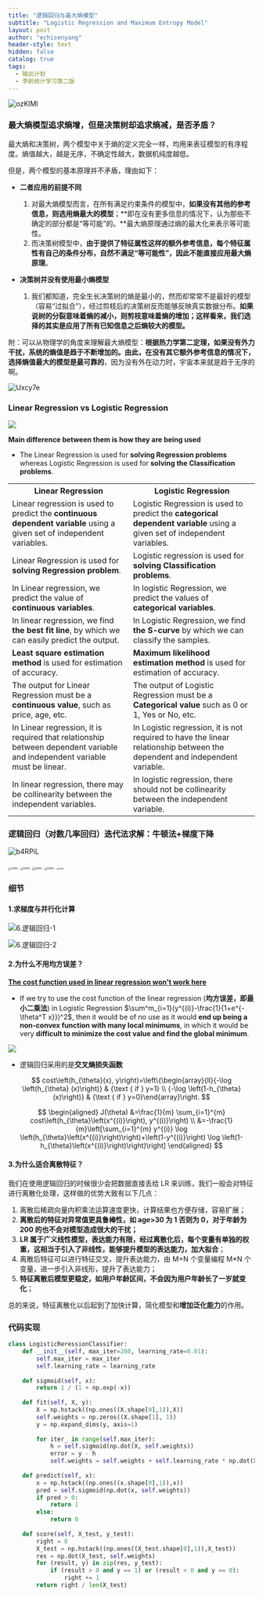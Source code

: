```yaml
---
title: "逻辑回归与最大熵模型"
subtitle: "Logistic Regression and Maximum Entropy Model"
layout: post
author: "echisenyang"
header-style: text
hidden: false
catalog: true
tags:
  - 输出计划
  - 李航统计学习第二版
---
```




![ozKlMl](https://gitee.com/echisenyang/GiteeForUpicUse/raw/master/uPic/ozKlMl.jpg)



### 最大熵模型追求熵增，但是决策树却追求熵减，是否矛盾？

最大熵和决策树，两个模型中关于熵的定义完全一样，均用来表征模型的有序程度。熵值越大，越是无序，不确定性越大，数据机纯度越低。

但是，两个模型的基本原理并不矛盾，理由如下：

- **二者应用的前提不同**
  1. 对最大熵模型而言，在所有满足约束条件的模型中，**如果没有其他的参考信息，则选用熵最大的模型**；**即在没有更多信息的情况下，认为那些不确定的部分都是“等可能”的。**最大熵原理通过熵的最大化来表示等可能性。
  2. 而决策树模型中，**由于提供了特征属性这样的额外参考信息，每个特征属性有自己的条件分布，自然不满足“等可能性”，因此不能直接应用最大熵原理**。

- **决策树并没有使用最小熵模型**
  1. 我们都知道，完全生长决策树的熵是最小的，然而却常常不是最好的模型（容易“过拟合”），经过剪枝后的决策树反而能够反映真实数据分布。**如果说树的分裂意味着熵的减小，则剪枝意味着熵的增加；这样看来，我们选择的其实是应用了所有已知信息之后熵较大的模型。**

附：可以从物理学的角度来理解最大熵模型：**根据热力学第二定理，如果没有外力干扰，系统的熵值是趋于不断增加的。由此，在没有其它额外参考信息的情况下，选择熵值最大的模型是最可靠的**，因为没有外在动力时，宇宙本来就是趋于无序的啊。

![Uxcy7e](https://gitee.com/echisenyang/GiteeForUpicUse/raw/master/uPic/Uxcy7e.jpg)







### Linear Regression vs Logistic Regression

![](https://gitee.com/echisenyang/GiteeForUpicUse/raw/master/uPic/pKFgxq.jpg)

**Main difference between them is how they are being used**

- The Linear Regression is used for **solving Regression problems** whereas Logistic Regression is used for **solving the Classification problems**. 

<table class="alt">
<tbody><tr>
	<th>Linear Regression</th>
	<th>Logistic Regression</th>
</tr>
<tr>
  <td>Linear regression is used to predict the <b>continuous dependent variable</b> using a given set of independent variables.</td>
  <td>Logistic Regression is used to predict the <b>categorical dependent variable </b> using a given set of independent variables.</td>
</tr>
<tr>
  <td>Linear Regression is used for <b>solving Regression problem</b>.</td>
  <td>Logistic regression is used for <b>solving Classification problems</b>.</td>
</tr>
<tr>
  <td>In Linear regression, we predict the value of <b>continuous variables</b>.</td>
  <td>In logistic Regression, we predict the values of <b>categorical variables</b>.</td>
</tr>
<tr>
  <td>In linear regression, we find <b>the best fit line</b>, by which we can easily predict the output.</td>
  <td>In Logistic Regression, we find <b>the S-curve</b> by which we can classify the samples.</td>
</tr>
<tr>
  <td><b>Least square estimation method</b> is used for estimation of accuracy.</td>
  <td><b>Maximum likelihood estimation method</b> is used for estimation of accuracy.</td>
</tr>
<tr>
  <td>The output for Linear Regression must be a <b>continuous value</b>, such as price, age, etc.</td>
	<td>The output of Logistic Regression must be a <b>Categorical value</b> such as 0 or 1, Yes or No, etc.</td>
</tr>
<tr>
	<td>In Linear regression, it is required that relationship between dependent variable and independent variable must be linear.</td>
	<td>In Logistic regression, it is not required to have the linear relationship between the dependent and independent variable.</td>
</tr>
<tr>
	<td>In linear regression, there may be collinearity between the independent variables.</td>
	<td>In logistic regression, there should not be collinearity between the independent variable.</td>
</tr>
</tbody></table>


### 逻辑回归（对数几率回归）迭代法求解：牛顿法+梯度下降

![b4RPiL](https://gitee.com/echisenyang/GiteeForUpicUse/raw/master/uPic/b4RPiL.png)

<img src="https://gitee.com/echisenyang/GiteeForUpicUse/raw/master/uPic/wYMvHe.jpg" alt="b4RPiL" style="zoom: 33%;" />

<img src="https://gitee.com/echisenyang/GiteeForUpicUse/raw/master/uPic/Ef30sB.jpg" alt="b4RPiL" style="zoom:33%;" />

<img src="https://gitee.com/echisenyang/GiteeForUpicUse/raw/master/uPic/Kckl7a.jpg" alt="b4RPiL" style="zoom:33%;" />

<img src="https://gitee.com/echisenyang/GiteeForUpicUse/raw/master/uPic/N9t7yl.jpg" alt="b4RPiL" style="zoom:33%;" />

<img src="https://gitee.com/echisenyang/GiteeForUpicUse/raw/master/uPic/QotN3P.jpg" alt="b4RPiL" style="zoom: 25%;" />

### 细节

#### 1.求梯度与并行化计算

![6.逻辑回归-1](https://gitee.com/echisenyang/GiteeForUpicUse/raw/master/uPic/6.逻辑回归-1.jpg)

![6.逻辑回归-2](https://gitee.com/echisenyang/GiteeForUpicUse/raw/master/uPic/6.逻辑回归-2.jpg)

#### 2.为什么不用均方误差？

**[The cost function used in linear regression won't work here](https://www.internalpointers.com/post/cost-function-logistic-regression)**

- If we try to use the cost function of the linear regression (**均方误差，即最小二乘法**) in Logistic Regression $\sum^m_{i=1}(y^{(i)}-\frac{1}{1+e^{-\theta^T x}})^2$, then it would be of no use as it would **end up being a non-convex function with many local minimums**, in which it would be very **difficult to minimize the cost value and find the global minimum**.

![](https://gitee.com/echisenyang/GiteeForUpicUse/raw/master/uPic/LQSAIt.jpg)

- 逻辑回归采用的是**交叉熵损失函数**

$$
cost\left(h_{\theta}(x), y\right)=\left\{\begin{array}{ll}{-\log \left(h_{\theta}  
(x)\right)} & {\text { if } y=1} \\ {-\log \left(1-h_{\theta}(x)\right)} & {\text { if } y=0}\end{array}\right.
$$

$$
\begin{aligned} J(\theta) &=\frac{1}{m} \sum_{i=1}^{m} 
cost\left(h_{\theta}\left(x^{(i)}\right), y^{(i)}\right) \\ &=-\frac{1}{m}\left[\sum_{i=1}^{m} y^{(i)} \log    
\left(h_{\theta}\left(x^{(i)}\right)\right)+\left(1-y^{(i)}\right) \log \left(1-h_{\theta}\left(x^{(i)}\right)\right)\right]   \end{aligned}
$$

#### 3.为什么适合离散特征？

我们在使用逻辑回归的时候很少会把数据直接丢给 LR 来训练，我们一般会对特征进行离散化处理，这样做的优势大致有以下几点：

1. 离散后稀疏向量内积乘法运算速度更快，计算结果也方便存储，容易扩展；
2. **离散后的特征对异常值更具鲁棒性，如 age>30 为 1 否则为 0，对于年龄为 200 的也不会对模型造成很大的干扰；**
3. **LR 属于广义线性模型，表达能力有限，经过离散化后，每个变量有单独的权重，这相当于引入了非线性，能够提升模型的表达能力，加大拟合**；
4. 离散后特征可以进行特征交叉，提升表达能力，由 M+N 个变量编程 M*N 个变量，进一步引入非线形，提升了表达能力；
5. **特征离散后模型更稳定，如用户年龄区间，不会因为用户年龄长了一岁就变化**；

总的来说，特征离散化以后起到了加快计算，简化模型和**增加泛化能力**的作用。

### 代码实现

```python
class LogisticReressionClassifier:
    def __init__(self, max_iter=200, learning_rate=0.01):
        self.max_iter = max_iter
        self.learning_rate = learning_rate
        
    def sigmoid(self, x):
        return 1 / (1 + np.exp(-x))
    
    def fit(self, X, y):
        X = np.hstack((np.ones((X.shape[0],1)),X))
        self.weights = np.zeros((X.shape[1], 1))
        y = np.expand_dims(y, axis=1)
        
        for iter_ in range(self.max_iter):
            h = self.sigmoid(np.dot(X, self.weights))
            error = y - h
            self.weights = self.weights + self.learning_rate * np.dot(X.T, error)
            
    def predict(self, x):
        x = np.hstack((np.ones((x.shape[0],1)),x))
        pred = self.sigmoid(np.dot(x, self.weights))
        if pred > 0:
            return 1
        else:
            return 0
    
    def score(self, X_test, y_test):
        right = 0
        X_test = np.hstack((np.ones((X_test.shape[0],1)),X_test))
        res = np.dot(X_test, self.weights)
        for (result, y) in zip(res, y_test):
            if (result > 0 and y == 1) or (result < 0 and y == 0):
                right += 1
        return right / len(X_test)
```

